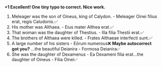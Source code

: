 **+1 Excellent! One tiny typo to correct.  Nice work.**

1. Meleager was the son of Oineus, king of Calydon. - Meleager Oinei filius erat, regis Caludonis.✅
2. His mother was Althaea. - Eius mater Althea erat.✅
3. That woman was the daughter of Thestius. - Illa filia Thestii erat.✅
4. The brothers of Althaea were killed. - Frates Althaeae interfecti sunt.✅
5. A large number of his sisters - Eōrum numerous❌ **Maybe autocorrect got you?** ...the beautiful Deianira - Formosa Deianira✅
6. She was the daughter of Dexamenus - Ea Dexameni filia erat...the daughter of Oineus - Filia Oinei✅

